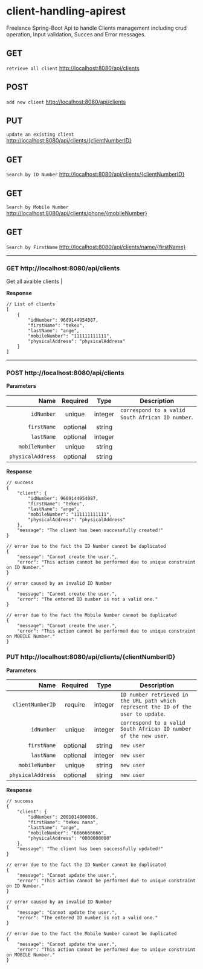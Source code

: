 # client-handling-apirest
Freelance Spring-Boot Api to handle Clients management including crud operation, Input validation, Succes and Error messages.


## GET
`retrieve all client` [http://localhost:8080/api/clients](#http://localhost:8080/api/clients) <br/>

## POST
`add new client` [http://localhost:8080/api/clients](#http://localhost:8080/api/clients) <br/>

## PUT
`update an existing client` [http://localhost:8080/api/clients/{clientNumberID}](#http://localhost:8080/api/clients/{clientNumberID}) <br/>


## GET
`Search by ID Number` [http://localhost:8080/api/clients/{clientNumberID}](#http://localhost:8080/api/clients/{clientNumberID}) <br/>

## GET
`Search by Mobile Number` [http://localhost:8080/api/clients/phone/{mobileNumber}](#http://localhost:8080/api/clients/phone/{mobileNumber}) <br/>

## GET
`Search by FirstName` [http://localhost:8080/api/clients/name/{firstName}](#http://localhost:8080/api/clients/name/{firstName}) <br/>
___

### GET http://localhost:8080/api/clients
Get all avaible clients                                                                 |

**Response**

```
// List of clients
[
    {
        "idNumber": 9609144954087,
        "firstName": "tekeu",
        "lastName": "ange",
        "mobileNumber": "111111111111",
        "physicalAddress": "physicalAddress"
    }
]
```
___

### POST http://localhost:8080/api/clients

**Parameters**

|           Name | Required |  Type   | Description                                                                                                           |
| -----------------------:|:--------:|:--------:| ----------------------------------------------------------------------------------------------------------- |
|              `idNumber` | unique   | integer  | `correspond to a valid South African ID number`.                                                             |
|             `firstName` | optional | string   |                                                                                                             |
|              `lastName` | optional | integer  |                                                                                                             |
|          `mobileNumber` | unique   | string   |                                                                                                             |
|       `physicalAddress` | optional | string   |                                                                                                             |

**Response**

```
// success
{
    "client": {
        "idNumber": 9609144954087,
        "firstName": "tekeu",
        "lastName": "ange",
        "mobileNumber": "111111111111",
        "physicalAddress": "physicalAddress"
    },
    "message": "The client has been successfully created!"
}

// error due to the fact the ID Number cannot be duplicated
{
    "message": "Cannot create the user.",
    "error": "This action cannot be performed due to unique constraint on ID Number."
}

// error caused by an invalid ID Number
{
    "message": "Cannot create the user.",
    "error": "The entered ID number is not a valid one."
}

// error due to the fact the Mobile Number cannot be duplicated
{
    "message": "Cannot create the user.",
    "error": "This action cannot be performed due to unique constraint on MOBILE Number."
}
```



### PUT http://localhost:8080/api/clients/{clientNumberID}

**Parameters**

|           Name | Required |  Type   | Description                                                                                                           |
| -----------------------:|:--------:|:--------:| ----------------------------------------------------------------------------------------------------------- |
|        `clientNumberID` | require  | integer  | `ID number retrieved in the URL path which represent the ID of the user to update`.                         |
|              `idNumber` | unique   | integer  | `correspond to a valid South African ID number of the new user`.                                            |
|             `firstName` | optional | string   | `new user`                                                                                                  |
|              `lastName` | optional | integer  | `new user`                                                                                                  |
|          `mobileNumber` | unique   | string   | `new user`                                                                                                  |
|       `physicalAddress` | optional | string   | `new user`                                                                                                  |

**Response**

```
// success
{
    "client": {
        "idNumber": 2001014800086,
        "firstName": "tekeu nana",
        "lastName": "ange",
        "mobileNumber": "6666666666",
        "physicalAddress": "0000000000"
    },
    "message": "The client has been successfully updated!"
}

// error due to the fact the ID Number cannot be duplicated
{
    "message": "Cannot update the user.",
    "error": "This action cannot be performed due to unique constraint on ID Number."
}

// error caused by an invalid ID Number
{
    "message": "Cannot update the user.",
    "error": "The entered ID number is not a valid one."
}

// error due to the fact the Mobile Number cannot be duplicated
{
    "message": "Cannot update the user.",
    "error": "This action cannot be performed due to unique constraint on MOBILE Number."
}
```
